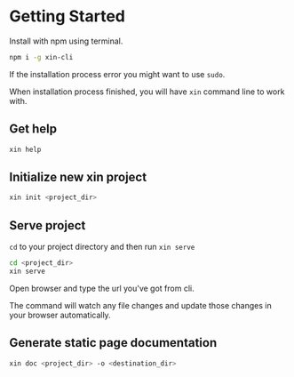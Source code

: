 # Getting Started

Install with npm using terminal.

```bash
npm i -g xin-cli
```

If the installation process error you might want to use `sudo`.

When installation process finished, you will have `xin` command line to work with.

## Get help

```bash
xin help
```

## Initialize new xin project

```bash
xin init <project_dir>
```

## Serve project

`cd` to your project directory and then run `xin serve`

```bash
cd <project_dir>
xin serve
```

Open browser and type the url you've got from cli.

The command will watch any file changes and update those changes in your browser automatically.

## Generate static page documentation

```bash
xin doc <project_dir> -o <destination_dir>
```
